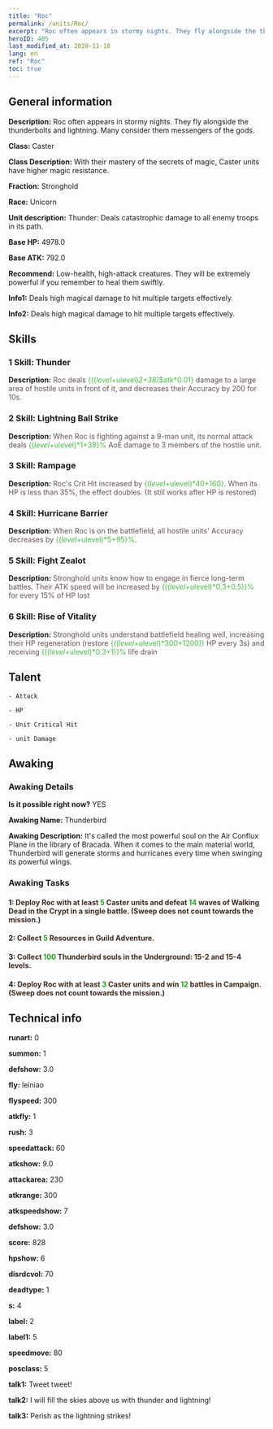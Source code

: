 ```yaml
---
title: "Roc"
permalink: /units/Roc/
excerpt: "Roc often appears in stormy nights. They fly alongside the thunderbolts and lightning. Many consider them messengers of the gods."
heroID: 405
last_modified_at: 2020-11-18
lang: en
ref: "Roc"
toc: true
---
```

## General information
 **Description:** Roc often appears in stormy nights. They fly alongside the thunderbolts and lightning. Many consider them messengers of the gods.

 **Class:** Caster

 **Class Description:** With their mastery of the secrets of magic, Caster units have higher magic resistance.

 **Fraction:** Stronghold

 **Race:** Unicorn

 **Unit description:** Thunder: Deals catastrophic damage to all enemy troops in its path.

 **Base HP:** 4978.0

 **Base ATK:** 792.0

 **Recommend:** Low-health, high-attack creatures. They will be extremely powerful if you remember to heal them swiftly.

 **Info1:** Deals high magical damage to hit multiple targets effectively.

 **Info2:** Deals high magical damage to hit multiple targets effectively.

## Skills
### 1 Skill: Thunder
 **Description:** <span style="color: #645252">Roc deals <span style="color: black"><span style="color: #48b946">{(($level+$ulevel)*2+38)*$atk*0.01}<span style="color: black"><span style="color: #645252"> damage to a large area of hostile units in front of it, and decreases their Accuracy by 200 for 10s.<span style="color: black">

### 2 Skill: Lightning Ball Strike
 **Description:** <span style="color: #645252">When Roc is fighting against a 9-man unit, its normal attack deals <span style="color: black"><span style="color: #48b946">{($level+$ulevel)*1+39}%<span style="color: black"><span style="color: #645252"> AoE damage to 3 members of the hostile unit.<span style="color: black">

### 3 Skill: Rampage
 **Description:** <span style="color: #645252">Roc's Crit Hit increased by <span style="color: black"><span style="color: #48b946">{($level+$ulevel)*40+160}<span style="color: black"><span style="color: #645252">. When its HP is less than 35%, the effect doubles. (It still works after HP is restored)<span style="color: black">

### 4 Skill: Hurricane Barrier
 **Description:** <span style="color: #645252">When Roc is on the battlefield, all hostile units' Accuracy decreases by <span style="color: black"><span style="color: #48b946">{($level+$ulevel)*5+95}%<span style="color: black"><span style="color: #645252">.<span style="color: black">

### 5 Skill: Fight Zealot
 **Description:** <span style="color: #645252">Stronghold units know how to engage in fierce long-term battles. Their ATK speed will be increased by <span style="color: black"><span style="color: #48b946">{(($level+$ulevel)*0.3+0.5)}%<span style="color: black"><span style="color: #645252"> for every 15% of HP lost<span style="color: black">

### 6 Skill: Rise of Vitality
 **Description:** <span style="color: #645252">Stronghold units understand battlefield healing well, increasing their HP regeneration (restore <span style="color: black"><span style="color: #48b946">{(($level+$ulevel)*300+1200)}<span style="color: black"><span style="color: #645252"> HP every 3s) and receiving <span style="color: black"><span style="color: #48b946">{(($level+$ulevel)*0.3+1)}%<span style="color: black"><span style="color: #645252"> life drain<span style="color: black">

## Talent

    - Attack

    - HP

    - Unit Critical Hit

    - unit Damage

## Awaking
### Awaking Details
 **Is it possible right now?** YES

 **Awaking Name:** Thunderbird

 **Awaking Description:** It's called the most powerful soul on the Air Conflux Plane in the library of Bracada. When it comes to the main material world, Thunderbird will generate storms and hurricanes every time when swinging its powerful wings.

### Awaking Tasks

#### 1: <span style="color: #3c2a1e">Deploy Roc with at least <span style="color: black"><span style="color: #1ca216">5<span style="color: black"><span style="color: #3c2a1e"> Caster units and defeat <span style="color: black"><span style="color: #1ca216">14<span style="color: black"><span style="color: #3c2a1e"> waves of Walking Dead in the Crypt in a single battle. (Sweep does not count towards the mission.)<span style="color: black">

#### 2: <span style="color: #3c2a1e">Collect <span style="color: black"><span style="color: #1ca216">5<span style="color: black"><span style="color: #3c2a1e"> Resources in Guild Adventure.<span style="color: black">

#### 3: <span style="color: #3c2a1e">Collect <span style="color: black"><span style="color: #1ca216">100<span style="color: black"><span style="color: #3c2a1e"> Thunderbird souls in the Underground: 15-2 and 15-4 levels.<span style="color: black">

#### 4: <span style="color: #3c2a1e">Deploy Roc with at least <span style="color: black"><span style="color: #1ca216">3<span style="color: black"><span style="color: #3c2a1e"> Caster units and win <span style="color: black"><span style="color: #1ca216">12<span style="color: black"><span style="color: #3c2a1e"> battles in Campaign. (Sweep does not count towards the mission.)<span style="color: black">

## Technical info
 **runart:** 0

 **summon:** 1

 **defshow:** 3.0

 **fly:** leiniao

 **flyspeed:** 300

 **atkfly:** 1

 **rush:** 3

 **speedattack:** 60

 **atkshow:** 9.0

 **attackarea:** 230

 **atkrange:** 300

 **atkspeedshow:** 7

 **defshow:** 3.0

 **score:** 828

 **hpshow:** 6

 **disrdcvol:** 70

 **deadtype:** 1

 **s:** 4

 **label:** 2

 **label1:** 5

 **speedmove:** 80

 **posclass:** 5

 **talk1:** Tweet tweet!

 **talk2:** I will fill the skies above us with thunder and lightning!

 **talk3:** Perish as the lightning strikes!

